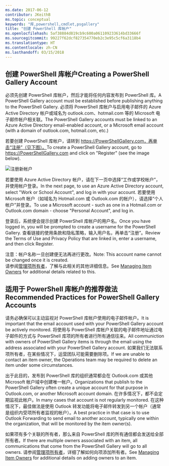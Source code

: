 ```yaml
---
ms.date: 2017-06-12
contributor: JKeithB
ms.topic: conceptual
keywords: "库,powershell,cmdlet,psgallery"
title: "创建 PowerShell 库帐户"
ms.openlocfilehash: 5af38884d819cb9c600a061109233614bd33666f
ms.sourcegitcommit: 99227f62dcf827354770eb2c3e95c5cf6a3118b4
ms.translationtype: HT
ms.contentlocale: zh-CN
ms.lasthandoff: 03/15/2018
---
```

## <a name="creating-a-powershell-gallery-account"></a><span data-ttu-id="cb563-103">创建 PowerShell 库帐户</span><span class="sxs-lookup"><span data-stu-id="cb563-103">Creating a PowerShell Gallery Account</span></span>

<span data-ttu-id="cb563-104">必须先创建 PowerShell 库帐户，然后才能将任何内容发布到 PowerShell 库。</span><span class="sxs-lookup"><span data-stu-id="cb563-104">A PowerShell Gallery account must be established before publishing anything to the PowerShell Gallery.</span></span> <span data-ttu-id="cb563-105">必须将 PowerShell 库帐户与启用电子邮件的 Azure Active Directory 帐户或域名为 outlook.com、hotmail.com 等的 Microsoft 电子邮件帐户相关联。</span><span class="sxs-lookup"><span data-stu-id="cb563-105">The PowerShell Gallery accounts must be linked to an Azure Active Directory email-enabled account, or a Microsoft email account (with a domain of outlook.com, hotmail.com, etc.)</span></span>

<span data-ttu-id="cb563-106">若要创建 PowerShell 库帐户，请转到 https://PowerShellGallery.com，再单击“注册”（见下图）。</span><span class="sxs-lookup"><span data-stu-id="cb563-106">To create a PowerShell Gallery account, go to https://PowerShellGallery.com and click on "Register" (see the image below).</span></span> 

![注册新帐户](./images/CreatingAccount-Register.png)

<span data-ttu-id="cb563-108">若要使用 Azure Active Directory 帐户，请在下一页中选择“工作或学校帐户”，并使用帐户登录。</span><span class="sxs-lookup"><span data-stu-id="cb563-108">In the next page, to use an Azure Active Directory account, select "Work or School Account", and log in with your account.</span></span> <span data-ttu-id="cb563-109">若要使用 Microsoft 帐户（如域名为 Hotmail.com 或 Outlook.com 的帐户），请选择“个人帐户”并登录。</span><span class="sxs-lookup"><span data-stu-id="cb563-109">To use a Microsoft account - such as one in a Hotmail.com or Outlook.com domain - choose "Personal Account", and log in.</span></span> 

<span data-ttu-id="cb563-110">登录后，系统便会提示创建 PowerShell 库帐户的用户名。</span><span class="sxs-lookup"><span data-stu-id="cb563-110">Once you have logged in, you will be prompted to create a username for the PowerShell Gallery.</span></span> <span data-ttu-id="cb563-111">查看链接的使用条款和隐私策略，输入用户名，再单击“注册”。</span><span class="sxs-lookup"><span data-stu-id="cb563-111">Review the Terms of Use and Privacy Policy that are linked in, enter a username, and then click Register.</span></span>

<span data-ttu-id="cb563-112">注意：帐户名称一旦创建便无法再进行更改。</span><span class="sxs-lookup"><span data-stu-id="cb563-112">Note: This account name cannot be changed once it is created.</span></span>  
<span data-ttu-id="cb563-113">请参阅[管理项所有者](https://msdn.microsoft.com/powershell/gallery/psgallery/managing-item-owners)，了解与此相关的其他详细信息。</span><span class="sxs-lookup"><span data-stu-id="cb563-113">See [Managing Item Owners](https://msdn.microsoft.com/powershell/gallery/psgallery/managing-item-owners) for additional details related to this.</span></span>

## <a name="recommended-practices-for-powershell-gallery-accounts"></a><span data-ttu-id="cb563-114">适用于 PowerShell 库帐户的推荐做法</span><span class="sxs-lookup"><span data-stu-id="cb563-114">Recommended Practices for PowerShell Gallery Accounts</span></span>

<span data-ttu-id="cb563-115">请务必确保可以主动监视对 PowerShell 库帐户使用的电子邮件帐户。</span><span class="sxs-lookup"><span data-stu-id="cb563-115">It is important that the email account used with your PowerShell Gallery account be actively monitored.</span></span>
<span data-ttu-id="cb563-116">将使用与 PowerShell 库帐户关联的电子邮件地址通过电子邮件的方式与 PowerShell 库项的所有者进行所有通信往来。</span><span class="sxs-lookup"><span data-stu-id="cb563-116">All communiction with owners of PowerShell Gallery items is through the email using the address associated with your PowerShell Gallery account.</span></span>
<span data-ttu-id="cb563-117">如果我们无法联系项所有者，在某些情况下，运营团队可能需要删除项。</span><span class="sxs-lookup"><span data-stu-id="cb563-117">If we are unable to contact an item owner, the Operations team may be required to delete an item under some circumstances.</span></span>

<span data-ttu-id="cb563-118">出于此目的，发布到 PowerShell 库的组织通常都会在 Outlook.com 或其他 Microsoft 帐户域中创建唯一帐户。</span><span class="sxs-lookup"><span data-stu-id="cb563-118">Organizations that publish to the PowerShell Gallery often create a unique account for that purpose in Outlook.com, or another Microsoft account domain.</span></span>
<span data-ttu-id="cb563-119">在许多情况下，都不会定期监视此帐户。</span><span class="sxs-lookup"><span data-stu-id="cb563-119">In many cases that account is not regularly monitored.</span></span> <span data-ttu-id="cb563-120">在这种情况下，最佳做法是使用 Outlook 转发功能将电子邮件转发到另一个帐户（通常是组织内受项所有者监视的帐户）。</span><span class="sxs-lookup"><span data-stu-id="cb563-120">A best practice in that case is to use Outlook Forwarding to send email to another account, typically one within the organization, that will be monitored by the item owner(s).</span></span>

<span data-ttu-id="cb563-121">如果项有多个关联的所有者，那么来自 PowerShell 库的所有通信都会发送给全部所有者。</span><span class="sxs-lookup"><span data-stu-id="cb563-121">If there are multiple owners associated with an item, all communications that come from the PowerShell Gallery will go to all owners.</span></span>
<span data-ttu-id="cb563-122">请参阅[管理项所有者](https://msdn.microsoft.com/powershell/gallery/psgallery/managing-item-owners)，详细了解如何向项添加所有者。</span><span class="sxs-lookup"><span data-stu-id="cb563-122">See [Managing Item Owners](https://msdn.microsoft.com/powershell/gallery/psgallery/managing-item-owners) for additional details on adding owners to an item.</span></span> 

